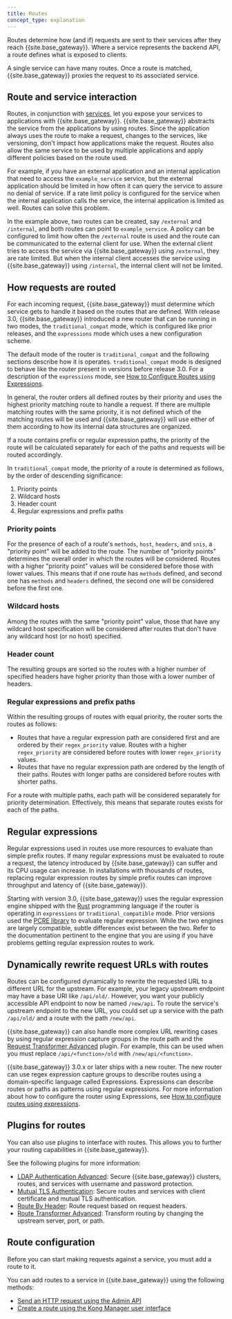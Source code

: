 ```yaml
---
title: Routes
concept_type: explanation
---
```


Routes determine how (and if) requests are sent to their services after they reach {{site.base_gateway}}. Where a service represents the backend API, a route defines what is exposed to clients. 

A single service can have many routes. Once a route is matched, {{site.base_gateway}} proxies the request to its associated service.

## Route and service interaction

Routes, in conjunction with [services](/gateway/{{page.kong_version}}/key-concepts/services/), let you expose your services to applications with {{site.base_gateway}}. {{site.base_gateway}} abstracts the service from the applications by using routes. Since the application always uses the route to make a request, changes to the services, like versioning, don't impact how applications make the request. Routes also allow the same service to be used by multiple applications and apply different policies based on the route used.

For example, if you have an external application and an internal application that need to access the `example_service` service, but the external application should be limited in how often it can query the service to assure no denial of service. If a rate limit policy is configured for the service when the internal application calls the service, the internal application is limited as well. Routes can solve this problem.

In the example above, two routes can be created, say `/external` and `/internal`, and both routes can point to `example_service`. A policy can be configured to limit how often the `/external` route is used and the route can be communicated to the external client for use. When the external client tries to access the service via {{site.base_gateway}} using `/external`, they are rate limited. But when the internal client accesses the service using {{site.base_gateway}} using `/internal`, the internal client will not be limited.

## How requests are routed

For each incoming request, {{site.base_gateway}} must determine which
service gets to handle it based on the routes that are defined.  With
release 3.0, {{site.base_gateway}} introduced a new router that can be
running in two modes, the `traditional_compat` mode, which is
configured like prior releases, and the `expressions` mode which uses
a new configuration scheme.

The default mode of the router is `traditional_compat` and the
following sections describe how it is operates.  `traditional_compat`
mode is designed to behave like the router present in versions before
release 3.0.  For a description of the `expressions` mode, see
[How to Configure Routes using Expressions](expressions).

In general, the router orders all defined routes by their priority and
uses the highest priority matching route to handle a request. If there
are multiple matching routes with the same priority, it is not defined
which of the matching routes will be used and {{site.base_gateway}}
will use either of them according to how its internal data structures
are organized.

If a route contains prefix or regular expression paths, the priority
of the route will be calculated separately for each of the paths and
requests will be routed accordingly.

In `traditional_compat` mode, the priority of a route is determined as
follows, by the order of descending significance:

1. Priority points
2. Wildcard hosts
3. Header count
4. Regular expressions and prefix paths

### Priority points

For the presence of each of a route's `methods`, `host`, `headers`,
and `snis`, a "priority point" will be added to the route. The number
of "priority points" determines the overall order in which the routes
will be considered. Routes with a higher "priority point" values will
be considered before those with lower values. This means that if one
route has `methods` defined, and second one has `methods` and
`headers` defined, the second one will be considered before the first
one.

### Wildcard hosts

Among the routes with the same "priority point" value, those that have
any wildcard host specification will be considered after routes that
don't have any wildcard host (or no host) specified.

### Header count

The resulting groups are sorted so the routes with a higher number of
specified headers have higher priority than those with a lower number
of headers.

### Regular expressions and prefix paths

Within the resulting groups of routes with equal priority, the router
sorts the routes as follows:

 - Routes that have a regular expression path are considered first and
   are ordered by their `regex_priority` value. Routes with a higher
   `regex_priority` are considered before routes with lower
   `regex_priority` values.
 - Routes that have no regular expression path are ordered by the
   length of their paths. Routes with longer paths are considered
   before routes with shorter paths.

For a route with multiple paths, each path will be considered
separately for priority determination.  Effectively, this means that
separate routes exists for each of the paths.

## Regular expressions

Regular expressions used in routes use more resources to evaluate than
simple prefix routes. If many regular expressions must be evaluated
to route a request, the latency introduced by {{site.base_gateway}}
can suffer and its CPU usage can increase. In installations with
thousands of routes, replacing regular expression routes by simple
prefix routes can improve throughput and latency of
{{site.base_gateway}}.

Starting with version 3.0, {{site.base_gateway}} uses the regular
expression engine shipped with the [Rust](https://docs.rs/regex/latest/regex/) programming language if the
router is operating in `expressions` or `traditional_compatible` mode.
Prior versions used the
[PCRE library](https://www.pcre.org/original/doc/html/pcrepattern.html)
to evaluate regular expression. While the two engines are largely
compatible, subtle differences exist between the two. Refer to
the documentation pertinent to the engine that you are using if you
have problems getting regular expression routes to work.


## Dynamically rewrite request URLs with routes

Routes can be configured dynamically to rewrite the requested URL to a different URL for the upstream. For example, your legacy upstream endpoint may have a base URI like `/api/old/`. However, you want your publicly accessible API endpoint to now be named `/new/api`. To route the service's upstream endpoint to the new URL, you could set up a service with the path `/api/old/` and a route with the path `/new/api`. 

{{site.base_gateway}} can also handle more complex URL rewriting cases by using regular expression capture groups in the route path and the [Request Transformer Advanced](/hub/kong-inc/request-transformer-advanced/) plugin. For example, this can be used when you must replace `/api/<function>/old` with `/new/api/<function>`.

{{site.base_gateway}} 3.0.x or later ships with a new router. The new router can use regex expression capture groups to describe routes using a domain-specific language called Expressions. Expressions can describe routes or paths as patterns using regular expressions. For more information about how to configure the router using Expressions, see [How to configure routes using expressions](/gateway/{{page.kong_version}}/key-concepts/routes/expressions/).

## Plugins for routes

You can also use plugins to interface with routes. This allows you to further your routing capabilities in {{site.base_gateway}}. 

See the following plugins for more information:

* [LDAP Authentication Advanced](/hub/kong-inc/ldap-auth-advanced/): Secure {{site.base_gateway}} clusters, routes, and services with username and password protection.
* [Mutual TLS Authentication](/hub/kong-inc/mtls-auth/): Secure routes and services with client certificate and mutual TLS authentication.
* [Route By Header](/hub/kong-inc/route-by-header/): Route request based on request headers.
* [Route Transformer Advanced](/hub/kong-inc/route-transformer-advanced/): Transform routing by changing the upstream server, port, or path.

## Route configuration
Before you can start making requests against a service, you must add a route to it.

You can add routes to a service in {{site.base_gateway}} using the following methods:

* [Send an HTTP request using the Admin API](/gateway/{{page.kong_version}}/get-started/services-and-routes/)
* [Create a route using the Kong Manager user interface](/gateway/{{page.kong_version}}/kong-manager/get-started/services-and-routes/)
